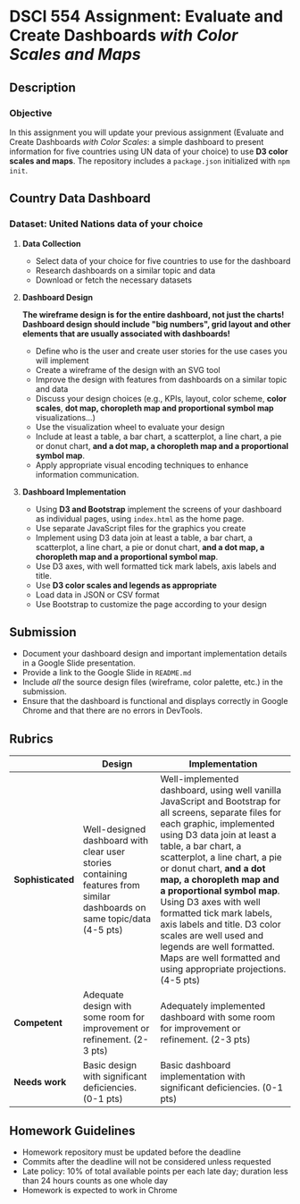 # DSCI 554 Assignment: Evaluate and Create Dashboards _with Color Scales and Maps_

## Description

### Objective

In this assignment you will update your previous assignment (Evaluate and Create Dashboards _with Color Scales_: a simple dashboard to present information for five countries using UN data of your choice) to use **D3 color scales and maps**. The repository includes a `package.json` initialized with `npm init`.

## Country Data Dashboard

### Dataset: United Nations data of your choice

1. **Data Collection**
   - Select data of your choice for five countries to use for the dashboard
   - Research dashboards on a similar topic and data
   - Download or fetch the necessary datasets

2. **Dashboard Design**

   **The wireframe design is for the entire dashboard, not just the charts! Dashboard design should include "big numbers", grid layout and other elements that are usually associated with dashboards!**

   - Define who is the user and create user stories for the use cases you will implement
   - Create a wireframe of the design with an SVG tool
   - Improve the design with features from dashboards on a similar topic and data
   - Discuss your design choices (e.g., KPIs, layout, color scheme, **color scales**, **dot map, choropleth map and proportional symbol map** visualizations...)
   - Use the visualization wheel to evaluate your design
   - Include at least a table, a bar chart, a scatterplot, a line chart, a pie or donut chart, **and a dot map, a choropleth map and a proportional symbol map**.
   - Apply appropriate visual encoding techniques to enhance information communication.

3. **Dashboard Implementation**
   - Using **D3 and Bootstrap** implement the screens of your dashboard as individual pages, using `index.html` as the home page.
   - Use separate JavaScript files for the graphics you create
   - Implement using D3 data join at least a table, a bar chart, a scatterplot, a line chart, a pie or donut chart, **and a dot map, a choropleth map and a proportional symbol map**.
   - Use D3 axes, with well formatted tick mark labels, axis labels and title.
   - Use **D3 color scales and legends as appropriate**
   - Load data in JSON or CSV format
   - Use Bootstrap to customize the page according to your design

## Submission

- Document your dashboard design and important implementation details in a Google Slide presentation.
- Provide a link to the Google Slide in `README.md`
- Include *all* the source design files (wireframe, color palette, etc.) in the submission.
- Ensure that the dashboard is functional and displays correctly in Google Chrome and that there are no errors in DevTools.

## Rubrics

|               | **Design**              | **Implementation** |
| ------------- | ----------------------- | ----------------------- |
| **Sophisticated** | Well-designed dashboard with clear user stories containing features from similar dashboards on same topic/data (4-5 pts) | Well-implemented dashboard, using well vanilla JavaScript and Bootstrap for all screens, separate files for each graphic, implemented using D3 data join at least a table, a bar chart, a scatterplot, a line chart, a pie or donut chart, **and a dot map, a choropleth map and a proportional symbol map**. Using D3 axes with well formatted tick mark labels, axis labels and title. D3 color scales are well used and legends are well formatted. Maps are well formatted and using appropriate projections. (4-5 pts) |
| **Competent** | Adequate design with some room for improvement or refinement. (2-3 pts) | Adequately implemented dashboard with some room for improvement or refinement. (2-3 pts) |
| **Needs work** | Basic design with significant deficiencies. (0-1 pts) | Basic dashboard implementation with significant deficiencies. (0-1 pts) |

## Homework Guidelines

- Homework repository must be updated before the deadline
- Commits after the deadline will not be considered unless requested
- Late policy: 10% of total available points per each late day; duration less than 24 hours counts as one whole day
- Homework is expected to work in Chrome
